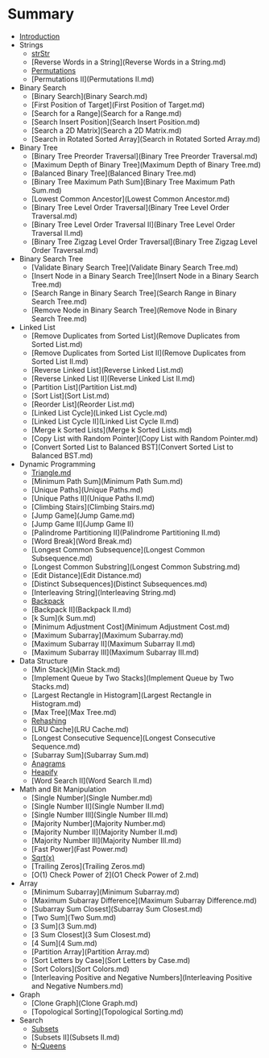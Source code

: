 # Summary

* [Introduction](README.md)
* Strings
   * [strStr](strStr.md)
   * [Reverse Words in a String](Reverse Words in a String.md)
   * [Permutations](Permutations.md)
   * [Permutations II](Permutations II.md)
* Binary Search
   * [Binary Search](Binary Search.md)
   * [First Position of Target](First Position of Target.md)
   * [Search for a Range](Search for a Range.md)
   * [Search Insert Position](Search Insert Position.md)
   * [Search a 2D Matrix](Search a 2D Matrix.md)
   * [Search in Rotated Sorted Array](Search in Rotated Sorted Array.md)
* Binary Tree
   * [Binary Tree Preorder Traversal](Binary Tree Preorder Traversal.md)
   * [Maximum Depth of Binary Tree](Maximum Depth of Binary Tree.md)
   * [Balanced Binary Tree](Balanced Binary Tree.md)
   * [Binary Tree Maximum Path Sum](Binary Tree Maximum Path Sum.md)
   * [Lowest Common Ancestor](Lowest Common Ancestor.md)
   * [Binary Tree Level Order Traversal](Binary Tree Level Order Traversal.md)
   * [Binary Tree Level Order Traversal II](Binary Tree Level Order Traversal II.md)
   * [Binary Tree Zigzag Level Order Traversal](Binary Tree Zigzag Level Order Traversal.md)
* Binary Search Tree
   * [Validate Binary Search Tree](Validate Binary Search Tree.md)
   * [Insert Node in a Binary Search Tree](Insert Node in a Binary Search Tree.md)
   * [Search Range in Binary Search Tree](Search Range in Binary Search Tree.md)
   * [Remove Node in Binary Search Tree](Remove Node in Binary Search Tree.md)
* Linked List
   * [Remove Duplicates from Sorted List](Remove Duplicates from Sorted List.md)
   * [Remove Duplicates from Sorted List II](Remove Duplicates from Sorted List II.md)
   * [Reverse Linked List](Reverse Linked List.md)
   * [Reverse Linked List II](Reverse Linked List II.md)
   * [Partition List](Partition List.md)
   * [Sort List](Sort List.md)
   * [Reorder List](Reorder List.md)
   * [Linked List Cycle](Linked List Cycle.md)
   * [Linked List Cycle II](Linked List Cycle II.md)
   * [Merge k Sorted Lists](Merge k Sorted Lists.md)
   * [Copy List with Random Pointer](Copy List with Random Pointer.md)
   * [Convert Sorted List to Balanced BST](Convert Sorted List to Balanced BST.md)
* Dynamic Programming
   * [Triangle.md](Triangle.md)
   * [Minimum Path Sum](Minimum Path Sum.md)
   * [Unique Paths](Unique Paths.md)
   * [Unique Paths II](Unique Paths II.md)
   * [Climbing Stairs](Climbing Stairs.md)
   * [Jump Game](Jump Game.md)
   * [Jump Game II](Jump Game II)
   * [Palindrome Partitioning II](Palindrome Partitioning II.md)
   * [Word Break](Word Break.md)
   * [Longest Common Subsequence](Longest Common Subsequence.md)
   * [Longest Common Substring](Longest Common Substring.md)
   * [Edit Distance](Edit Distance.md)
   * [Distinct Subsequences](Distinct Subsequences.md)
   * [Interleaving String](Interleaving String.md)
   * [Backpack](Backpack.md)
   * [Backpack II](Backpack II.md)
   * [k Sum](k Sum.md)
   * [Minimum Adjustment Cost](Minimum Adjustment Cost.md)
   * [Maximum Subarray](Maximum Subarray.md)
   * [Maximum Subarray II](Maximum Subarray II.md)
   * [Maximum Subarray III](Maximum Subarray III.md)
* Data Structure
   * [Min Stack](Min Stack.md)
   * [Implement Queue by Two Stacks](Implement Queue by Two Stacks.md)
   * [Largest Rectangle in Histogram](Largest Rectangle in Histogram.md)
   * [Max Tree](Max Tree.md)
   * [Rehashing](Rehashing.md)
   * [LRU Cache](LRU Cache.md)
   * [Longest Consecutive Sequence](Longest Consecutive Sequence.md)
   * [Subarray Sum](Subarray Sum.md)
   * [Anagrams](Anagrams.md)
   * [Heapify](Heapify.md)
   * [Word Search II](Word Search II.md)
* Math and Bit Manipulation
   * [Single Number](Single Number.md)
   * [Single Number II](Single Number II.md)
   * [Single Number III](Single Number III.md)
   * [Majority Number](Majority Number.md)
   * [Majority Number II](Majority Number II.md)
   * [Majority Number III](Majority Number III.md)
   * [Fast Power](Fast Power.md)
   * [Sqrt(x)](Sqrtx.md)
   * [Trailing Zeros](Trailing Zeros.md)
   * [O(1) Check Power of 2](O1 Check Power of 2.md)
* Array
   * [Minimum Subarray](Minimum Subarray.md)
   * [Maximum Subarray Difference](Maximum Subarray Difference.md)
   * [Subarray Sum Closest](Subarray Sum Closest.md)
   * [Two Sum](Two Sum.md)
   * [3 Sum](3 Sum.md)
   * [3 Sum Closest](3 Sum Closest.md)
   * [4 Sum](4 Sum.md)
   * [Partition Array](Partition Array.md)
   * [Sort Letters by Case](Sort Letters by Case.md)
   * [Sort Colors](Sort Colors.md)
   * [Interleaving Positive and Negative Numbers](Interleaving Positive and Negative Numbers.md)
* Graph
   * [Clone Graph](Clone Graph.md)
   * [Topological Sorting](Topological Sorting.md)
* Search
   * [Subsets](Subsets.md)
   * [Subsets II](Subsets II.md)
   * [N-Queens](N-Queens.md)

